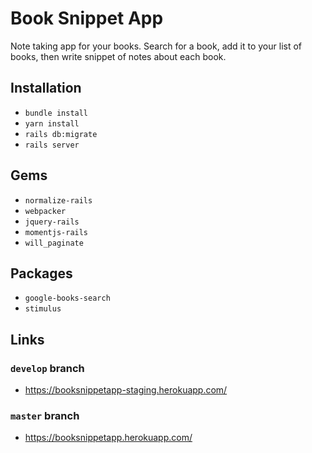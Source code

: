 # Book Snippet App

Note taking app for your books. Search for a book, add it to your list of books, then write snippet of notes about each book.

## Installation
- `bundle install`
- `yarn install`
- `rails db:migrate`
- `rails server`

## Gems
- `normalize-rails`
- `webpacker`
- `jquery-rails`
- `momentjs-rails`
- `will_paginate`

## Packages
- `google-books-search`
- `stimulus`

## Links
### `develop` branch
- https://booksnippetapp-staging.herokuapp.com/
### `master` branch
- https://booksnippetapp.herokuapp.com/